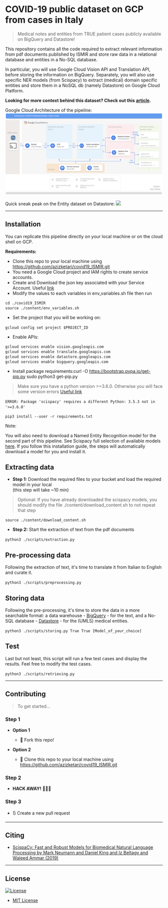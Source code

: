 # COVID-19 public dataset on GCP from cases in Italy
> Medical notes and entities from TRUE patient cases publicly available on BigQuery and Datastore!

This repository contains all the code required to extract relevant information from pdf documents published by ISMIR 
and store raw data in  a relational database and entities in a No-SQL database.

In particular, you will use Google Cloud Vision API and Translation API, before storing the information on BigQuery. 
Separately, you will also use specific NER models (from Scispacy) to extract (medical) domain specific entities and 
store them in a NoSQL db (namely Datastore) on Google Cloud Platform.

**Looking for more context behind this dataset? Check out this 
[article](https://medium.com/@ak3776/covid-19-public-dataset-on-gcp-from-cases-in-italy-193e628fa5cb).**

Google Cloud Architecture of the pipeline:
![Batch mode (Streaming mode coming soon ...)](./content/images/covid19_repo_architecture_3_24_2020.png)

Quick sneak peak on the Entity dataset on Datastore:
![](./content/images/datastore_snapshot.gif)

---

## Installation
You can replicate this pipeline directly on your local machine or on the cloud shell on GCP.
 
**Requirements:**
- Clone this repo to your local machine using https://github.com/azizketari/covid19_ISMIR.git
- You need a Google Cloud project and IAM rights to create service accounts.
- Create and Download the json key associated with your Service Account. Useful [link](https://cloud.google.com/iam/docs/creating-managing-service-account-keys#iam-service-account-keys-create-python)
- Modify the values to each variables in env_variables.sh file then run

```
cd ./covid19_ISMIR
source ./content/env_variables.sh
```

- Set the project that you will be working on:

`gcloud config set project $PROJECT_ID`

- Enable APIs:
```
gcloud services enable vision.googleapis.com
gcloud services enable translate.googleapis.com
gcloud services enable datastore.googleapis.com
gcloud services enable bigquery.googleapis.com
```

- Install package requirements:curl -O https://bootstrap.pypa.io/get-pip.py
sudo python3 get-pip.py
> Make sure you have a python version >=3.6.0. Otherwise you will face some version errors [Useful link](https://stackoverflow.com/questions/47273260/google-cloud-compute-engine-change-to-python-3-6)

`ERROR: Package 'scispacy' requires a different Python: 3.5.3 not in '>=3.6.0'`

```
pip3 install --user -r requirements.txt
```

Note:

You will also need to download a Named Entity Recognition model for the second part of this pipeline. See Scispacy full selection of 
available models [here](https://allenai.github.io/scispacy/). If you follow this installation guide, the steps 
will automatically download a model for you and install it.


## Extracting data

- **Step 1:** Download the required files to your bucket and load the required model in your local  
(this step will take ~10 min)
> Optional: If you have already downloaded the scispacy models, you should modify the file ./content/download_content.sh to not repeat that step
```
source ./content/download_content.sh
```

- **Step 2:** Start the extraction of text from the pdf documents  

`python3 ./scripts/extraction.py`

## Pre-processing data
Following the extraction of text, it's time to translate it from Italian to English and curate it.

`python3 ./scripts/preprocessing.py`

## Storing data
Following the pre-processing, it's time to store the data in a more searchable format: a data warehouse - 
[BigQuery](https://cloud.google.com/bigquery) - for the text, and a No-SQL database - 
[Datastore](https://cloud.google.com/datastore) - for the (UMLS) medical entities. 

`python3 ./scripts/storing.py True True [Model_of_your_choice]`

## Test
Last but not least, this script will run a few test cases and display the results. Feel free to modify the test cases.

`python3 ./scripts/retrieving.py`

---

## Contributing
> To get started...

### Step 1
- **Option 1**
    - 🍴 Fork this repo!    

- **Option 2**
    - 👯 Clone this repo to your local machine using https://github.com/azizketari/covid19_ISMIR.git
    
### Step 2
- **HACK AWAY!** 🔨🔨🔨

### Step 3
- 🔃 Create a new pull request

---

## Citing

- [ScispaCy: Fast and Robust Models for Biomedical Natural Language Processing by Mark Neumann and Daniel King and 
Iz Beltagy and Waleed Ammar (2019)](https://www.semanticscholar.org/paper/ScispaCy%3A-Fast-and-Robust-Models-for-Biomedical-Neumann-King/de28ec1d7bd38c8fc4e8ac59b6133800818b4e29)
  
---
  
## License
[![License](http://img.shields.io/:license-mit-blue.svg?style=flat-square)](http://badges.mit-license.org)

- [MIT License](https://opensource.org/licenses/mit-license.php)
